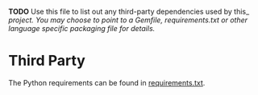 **TODO** Use this file to list out any third-party dependencies used by this_
_project. You may choose to point to a Gemfile, requirements.txt or other_
_language specific packaging file for details._

# Third Party

The Python requirements can be found in [requirements.txt](requirements.txt).
